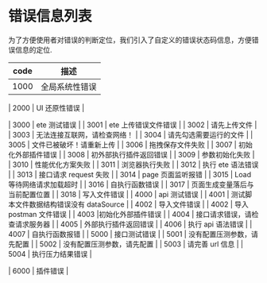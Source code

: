 # 错误信息列表

为了方便使用者对错误的判断定位，我们引入了自定义的错误状态码信息，方便错误信息的定位.

| code | 描述           |
| ---- | -------------- |
| 1000 | 全局系统性错误 |

| 2000 | UI 还原性错误 |

| 3000 | ete 测试错误 |
| 3001 | ete 上传错误文件错误 |
| 3002 | 请先上传文件 |
| 3003 | 无法连接互联网，请检查网络！ |
| 3004 | 请先勾选需要运行的文件 |
| 3005 | 文件已被破坏！请重新上传 |
| 3006 | 拖拽保存文件失败 |
| 3007 | 初始化外部插件错误 |
| 3008 | 初外部执行插件返回错误 |
| 3009 | 参数初始化失败 |
| 3010 | 性能优化方案失败 |
| 3011 | 浏览器执行失败 |
| 3012 | 执行 ete 语法错误 |
| 3013 | 接口请求 request 失败 |
| 3014 | page 页面监听报错 |
| 3015 | Load 等待网络请求加载超时 |
| 3016 | 自执行函数错误 |
| 3017 | 页面生成变量落后与当前配置位置 |
| 3018 | 写入文件错误 |
| 4000 | api 测试错误 |
| 4001 | 测试脚本文件数据结构错误没有 dataSource |
| 4002 | 导入文件错误 |
| 4002 | 导入 postman 文件错误 |
| 4003 |初始化外部插件错误 |
| 4004 | 接口请求错误，请检查请求服务器 |
| 4005 | 外部执行插件返回错误 |
| 4006 | 执行 api 语法错误 |
| 4007 | 自执行函数报错 |
| 5000 | 接口测试错误 |
| 5001 | 没有配置压测参数，请先配置 |
| 5002 | 没有配置压测参数，请先配置 |
| 5003 | 请完善 url 信息 |
| 5004 | 执行压力结果错误 |

| 6000 | 插件错误 |
